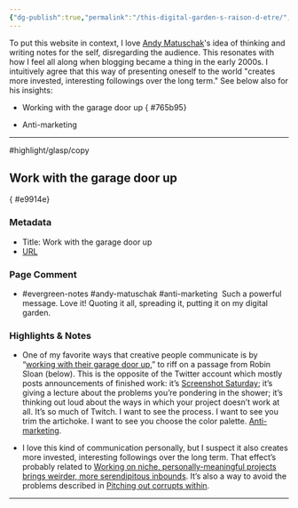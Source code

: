 ```yaml
---
{"dg-publish":true,"permalink":"/this-digital-garden-s-raison-d-etre/","noteIcon":"2","created":"","updated":""}
---
```


To put this website in context, I love [Andy Matuschak](https://andymatuschak.org/)'s idea of thinking and writing notes for the self, disregarding the audience. This resonates with how I feel all along when blogging became a thing in the early 2000s. I intuitively agree that this way of presenting oneself to the world "creates more invested, interesting followings over the long term." See below also for his insights:
- Working with the garage door up
{ #765b95}

- Anti-marketing

---
#highlight/glasp/copy 
## Work with the garage door up
{ #e9914e}


### Metadata

- Title: Work with the garage door up
- [URL](https://notes.andymatuschak.org/z21cgR9K3UcQ5a7yPsj2RUim3oM2TzdBByZu)

### Page Comment

- #evergreen-notes #andy-matuschak #anti-marketing 
Such a powerful message. Love it! Quoting it all, spreading it, putting it on my digital garden. 

### Highlights & Notes

- One of my favorite ways that creative people communicate is by “[working with their garage door up](https://notes.andymatuschak.org/Work_with_the_garage_door_up),” to riff on a passage from Robin Sloan (below). This is the opposite of the Twitter account which mostly posts announcements of finished work: it’s [Screenshot Saturday](https://twitter.com/hashtag/screenshotsaturday?lang=en); it’s giving a lecture about the problems you’re pondering in the shower; it’s thinking out loud about the ways in which your project doesn’t work at all. It’s so much of Twitch. I want to see the process. I want to see you trim the artichoke. I want to see you choose the color palette. [Anti-marketing](https://notes.andymatuschak.org/z4bK6LaSBRetDzuYkeCs3A8mJ8DufTbK4o6FS).

* I love this kind of communication personally, but I suspect it also creates more invested, interesting followings over the long term. That effect’s probably related to [Working on niche, personally-meaningful projects brings weirder, more serendipitous inbounds](https://notes.andymatuschak.org/z2DABWsGLkXcCuUet2scfD1duL1ZHBztwGKp). It’s also a way to avoid the problems described in [Pitching out corrupts within](https://notes.andymatuschak.org/zqG92bvaL58AWMeL97jXaRd1Dm6hsfGvhAn).

---
